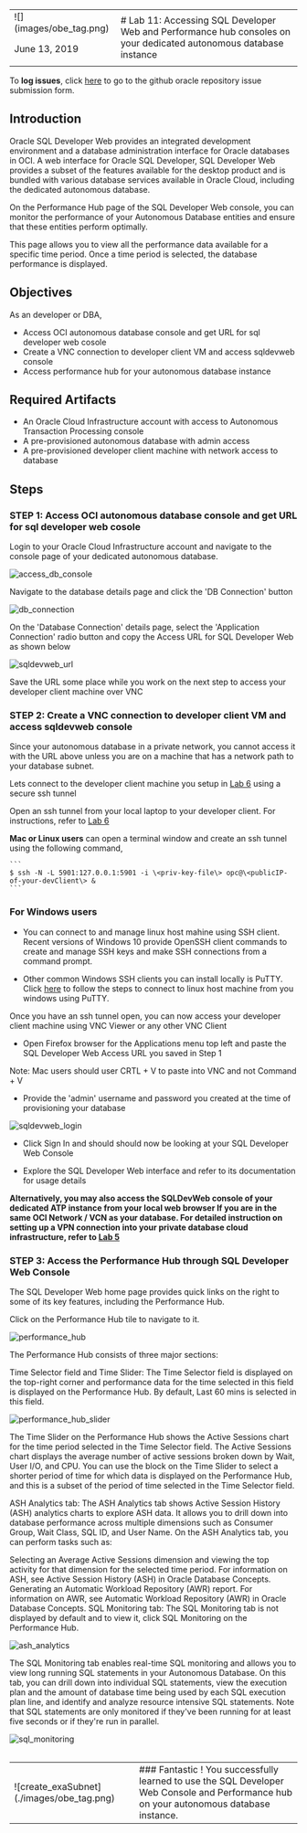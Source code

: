 <table class="tbl-heading"><tr><td class="td-logo">![](images/obe_tag.png)

June 13, 2019
</td>
<td class="td-banner">
# Lab 11: Accessing SQL Developer Web and Performance hub consoles on your dedicated autonomous database instance
</td></tr><table>

To **log issues**, click [here](https://github.com/oracle/learning-library/issues/new) to go to the github oracle repository issue submission form.

## Introduction

Oracle SQL Developer Web provides an integrated development environment and a database administration interface for Oracle databases in OCI. A web interface for Oracle SQL Developer, SQL Developer Web provides a subset of the features available for the desktop product and is bundled with various database services available in Oracle Cloud, including the dedicated autonomous database.

On the Performance Hub page of the SQL Developer Web console, you can monitor the performance of your Autonomous Database entities and ensure that these entities perform optimally.

This page allows you to view all the performance data available for a specific time period. Once a time period is selected, the database performance is displayed.

## Objectives

As an developer or DBA,

- Access OCI autonomous database console and get URL for sql developer web cosole
- Create a VNC connection to developer client VM and access sqldevweb console
- Access performance hub for your autonomous database instance



## Required Artifacts
- An Oracle Cloud Infrastructure account with access to Autonomous Transaction Processing console
- A pre-provisioned autonomous database with admin access
- A pre-provisioned developer client machine with network access to database

## Steps

### STEP 1: Access OCI autonomous database console and get URL for sql developer web cosole

Login to your Oracle Cloud Infrastructure account and navigate to the console page of your dedicated autonomous database. 

![access_db_console](./images/1000/access_db_console.png)

Navigate to the database details page and click the 'DB Connection' button

![db_connection](./images/1000/db_connection.png)

On the 'Database Connection' details page, select the 'Application Connection' radio button and copy the Access URL for SQL Developer Web as shown below


![sqldevweb_url](./images/1000/sqldevweb_url.png)

Save the URL some place while you work on the next step to access your developer client machine over VNC



### STEP 2: Create a VNC connection to developer client VM and access sqldevweb console 


 Since your autonomous database in a private network, you cannot access it with the URL above unless you are on a machine that has a network path to your database subnet. 

Lets connect to the developer client machine you setup in [Lab 6](./ConfigureDevClient.md) using a secure ssh tunnel

Open an ssh tunnel from your local laptop to your developer client. For instructions, refer to [Lab 6](./ConfigureDevClient.md)

**Mac or Linux users** can open a terminal window and create an ssh tunnel using the following command,

    ```
    $ ssh -N -L 5901:127.0.0.1:5901 -i \<priv-key-file\> opc@\<publicIP-of-your-devClient\> &
    ```

### For Windows users

- You can connect to and manage linux host mahine using SSH client. Recent versions of Windows 10 provide OpenSSH client commands to create and manage SSH keys and make SSH connections from a command prompt.

- Other common Windows SSH clients you can install locally is PuTTY. Click [here](https://docs.microsoft.com/en-us/azure/virtual-machines/linux/ssh-from-windows) to follow the steps to connect to linux host machine from you windows using PuTTY.

Once you have an ssh tunnel open, you can now access your developer client machine using VNC Viewer or any other VNC Client

- Open Firefox browser for the Applications menu top left and paste the SQL Developer Web Access URL you saved in Step 1

Note: Mac users should user CRTL + V to paste into VNC and not Command + V

- Provide the 'admin' username and password you created at the time of provisioning your database

![sqldevweb_login](./images/1000/sqldevweb_login.png)

- Click Sign In and should should now be looking at your SQL Developer Web Console

- Explore the SQL Developer Web interface and refer to its documentation for usage details

**Alternatively, you may also access the SQLDevWeb console of your dedicated ATP instance from your local web browser If you are in the same OCI Network / VCN as your database. For detailed instruction on setting up a VPN connection into your private database cloud infrastructure, refer to [Lab 5](ConfigureVPN.md)**



### STEP 3: Access the Performance Hub through SQL Developer Web Console

The SQL Developer Web home page provides quick links on the right to some of its key features, including the Performance Hub. 

Click on the Performance Hub tile to navigate to it. 

![performance_hub](./images/1000/performance_hub.png)

The Performance Hub consists of three major sections:

Time Selector field and Time Slider:
The Time Selector field is displayed on the top-right corner and performance data for the time selected in this field is displayed on the Performance Hub. By default, Last 60 mins is selected in this field.

![performance_hub_slider](./images/1000/performance_hub_slider.png)

The Time Slider on the Performance Hub shows the Active Sessions chart for the time period selected in the Time Selector field. The Active Sessions chart displays the average number of active sessions broken down by Wait, User I/O, and CPU. You can use the block on the Time Slider to select a shorter period of time for which data is displayed on the Performance Hub, and this is a subset of the period of time selected in the Time Selector field.

ASH Analytics tab:
The ASH Analytics tab shows Active Session History (ASH) analytics charts to explore ASH data. It allows you to drill down into database performance across multiple dimensions such as Consumer Group, Wait Class, SQL ID, and User Name. On the ASH Analytics tab, you can perform tasks such as:

Selecting an Average Active Sessions dimension and viewing the top activity for that dimension for the selected time period. For information on ASH, see Active Session History (ASH) in Oracle Database Concepts.
Generating an Automatic Workload Repository (AWR) report. For information on AWR, see Automatic Workload Repository (AWR) in Oracle Database Concepts.
SQL Monitoring tab:
The SQL Monitoring tab is not displayed by default and to view it, click SQL Monitoring on the Performance Hub.

![ash_analytics](./images/1000/ash_analytics.png)


The SQL Monitoring tab enables real-time SQL monitoring and allows you to view long running SQL statements in your Autonomous Database. On this tab, you can drill down into individual SQL statements, view the execution plan and the amount of database time being used by each SQL execution plan line, and identify and analyze resource intensive SQL statements. Note that SQL statements are only monitored if they've been running for at least five seconds or if they're run in parallel.

![sql_monitoring](./images/1000/sql_monitoring.png)

<table>
<tr><td class="td-logo">![create_exaSubnet](./images/obe_tag.png)</td>
<td class="td-banner">
### Fantastic ! You successfully learned to use the SQL Developer Web Console and Performance hub on your autonomous database instance.
</td>
</tr>


<table>
